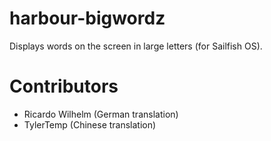 harbour-bigwordz
================

Displays words on the screen in large letters (for Sailfish OS).


Contributors
================
- Ricardo Wilhelm (German translation)
- TylerTemp (Chinese translation)

